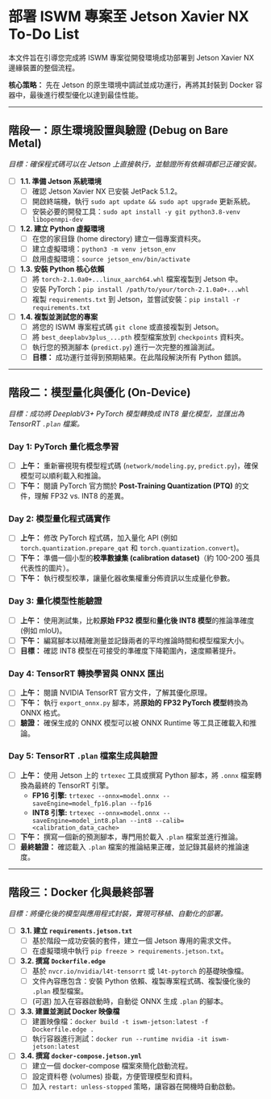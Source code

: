 # 部署 ISWM 專案至 Jetson Xavier NX To-Do List

本文件旨在引導您完成將 ISWM 專案從開發環境成功部署到 Jetson Xavier NX 邊緣裝置的整個流程。

**核心策略：** 先在 Jetson 的原生環境中調試並成功運行，再將其封裝到 Docker 容器中，最後進行模型優化以達到最佳性能。

---

## 階段一：原生環境設置與驗證 (Debug on Bare Metal)
*目標：確保程式碼可以在 Jetson 上直接執行，並驗證所有依賴項都已正確安裝。*

- [ ] **1.1. 準備 Jetson 系統環境**
    - [ ] 確認 Jetson Xavier NX 已安裝 JetPack 5.1.2。
    - [ ] 開啟終端機，執行 `sudo apt update && sudo apt upgrade` 更新系統。
    - [ ] 安裝必要的開發工具：`sudo apt install -y git python3.8-venv libopenmpi-dev`

- [ ] **1.2. 建立 Python 虛擬環境**
    - [ ] 在您的家目錄 (home directory) 建立一個專案資料夾。
    - [ ] 建立虛擬環境：`python3 -m venv jetson_env`
    - [ ] 啟用虛擬環境：`source jetson_env/bin/activate`

- [ ] **1.3. 安裝 Python 核心依賴**
    - [ ] 將 `torch-2.1.0a0+...linux_aarch64.whl` 檔案複製到 Jetson 中。
    - [ ] 安裝 PyTorch：`pip install /path/to/your/torch-2.1.0a0+...whl`
    - [ ] 複製 `requirements.txt` 到 Jetson，並嘗試安裝：`pip install -r requirements.txt`

- [ ] **1.4. 複製並測試您的專案**
    - [ ] 將您的 ISWM 專案程式碼 `git clone` 或直接複製到 Jetson。
    - [ ] 將 `best_deeplabv3plus_...pth` 模型檔案放到 `checkpoints` 資料夾。
    - [ ] 執行您的預測腳本 (`predict.py`) 進行一次完整的推論測試。
    - [ ] **目標：** 成功運行並得到預期結果。在此階段解決所有 Python 錯誤。

---

## 階段二：模型量化與優化 (On-Device)
*目標：成功將 DeeplabV3+ PyTorch 模型轉換成 INT8 量化模型，並匯出為 TensorRT `.plan` 檔案。*

### Day 1: PyTorch 量化概念學習
- [ ] **上午：** 重新審視現有模型程式碼 (`network/modeling.py`, `predict.py`)，確保模型可以順利載入和推論。
- [ ] **下午：** 閱讀 PyTorch 官方關於 **Post-Training Quantization (PTQ)** 的文件，理解 FP32 vs. INT8 的差異。

### Day 2: 模型量化程式碼實作
- [ ] **上午：** 修改 PyTorch 程式碼，加入量化 API (例如 `torch.quantization.prepare_qat` 和 `torch.quantization.convert`)。
- [ ] **下午：** 準備一個小型的**校準數據集 (calibration dataset)**（約 100-200 張具代表性的圖片）。
- [ ] **下午：** 執行模型校準，讓量化器收集權重分佈資訊以生成量化參數。

### Day 3: 量化模型性能驗證
- [ ] **上午：** 使用測試集，比較**原始 FP32 模型**和**量化後 INT8 模型**的推論準確度 (例如 mIoU)。
- [ ] **下午：** 編寫腳本以精確測量並記錄兩者的平均推論時間和模型檔案大小。
- [ ] **目標：** 確認 INT8 模型在可接受的準確度下降範圍內，速度顯著提升。

### Day 4: TensorRT 轉換學習與 ONNX 匯出
- [ ] **上午：** 閱讀 NVIDIA TensorRT 官方文件，了解其優化原理。
- [ ] **下午：** 執行 `export_onnx.py` 腳本，將**原始的 FP32 PyTorch 模型**轉換為 ONNX 格式。
- [ ] **驗證：** 確保生成的 ONNX 模型可以被 ONNX Runtime 等工具正確載入和推論。

### Day 5: TensorRT `.plan` 檔案生成與驗證
- [ ] **上午：** 使用 Jetson 上的 `trtexec` 工具或撰寫 Python 腳本，將 `.onnx` 檔案轉換為最終的 TensorRT 引擎。
    - **FP16 引擎:** `trtexec --onnx=model.onnx --saveEngine=model_fp16.plan --fp16`
    - **INT8 引擎:** `trtexec --onnx=model.onnx --saveEngine=model_int8.plan --int8 --calib=<calibration_data_cache>`
- [ ] **下午：** 撰寫一個新的預測腳本，專門用於載入 `.plan` 檔案並進行推論。
- [ ] **最終驗證：** 確認載入 `.plan` 檔案的推論結果正確，並記錄其最終的推論速度。

---

## 階段三：Docker 化與最終部署
*目標：將優化後的模型與應用程式封裝，實現可移植、自動化的部署。*

- [ ] **3.1. 建立 `requirements.jetson.txt`**
    - [ ] 基於階段一成功安裝的套件，建立一個 Jetson 專用的需求文件。
    - [ ] 在虛擬環境中執行 `pip freeze > requirements.jetson.txt`。

- [ ] **3.2. 撰寫 `Dockerfile.edge`**
    - [ ] 基於 `nvcr.io/nvidia/l4t-tensorrt` 或 `l4t-pytorch` 的基礎映像檔。
    - [ ] 文件內容應包含：安裝 Python 依賴、複製專案程式碼、複製優化後的 `.plan` 模型檔案。
    - [ ] (可選) 加入在容器啟動時，自動從 ONNX 生成 `.plan` 的腳本。

- [ ] **3.3. 建置並測試 Docker 映像檔**
    - [ ] 建置映像檔：`docker build -t iswm-jetson:latest -f Dockerfile.edge .`
    - [ ] 執行容器進行測試：`docker run --runtime nvidia -it iswm-jetson:latest`

- [ ] **3.4. 撰寫 `docker-compose.jetson.yml`**
    - [ ] 建立一個 docker-compose 檔案來簡化啟動流程。
    - [ ] 設定資料卷 (volumes) 掛載，方便管理模型和資料。
    - [ ] 加入 `restart: unless-stopped` 策略，讓容器在開機時自動啟動。